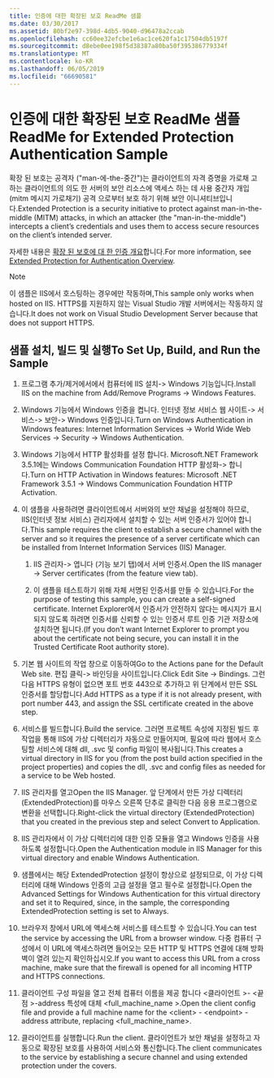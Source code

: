 ```yaml
---
title: 인증에 대한 확장된 보호 ReadMe 샘플
ms.date: 03/30/2017
ms.assetid: 80bf2e97-398d-4db5-9040-d96478a2ccab
ms.openlocfilehash: cc60ee32efcbe1e6ac1ce620fa1c17504db5197f
ms.sourcegitcommit: d8ebe0ee198f5d38387a80ba50f395386779334f
ms.translationtype: MT
ms.contentlocale: ko-KR
ms.lasthandoff: 06/05/2019
ms.locfileid: "66690581"
---
```

# <a name="readme-for-extended-protection-authentication-sample"></a><span data-ttu-id="7821d-102">인증에 대한 확장된 보호 ReadMe 샘플</span><span class="sxs-lookup"><span data-stu-id="7821d-102">ReadMe for Extended Protection Authentication Sample</span></span>

<span data-ttu-id="7821d-103">확장 된 보호는 공격자 ("man-에-the-중간")는 클라이언트의 자격 증명을 가로채 고 하는 클라이언트의 의도 한 서버의 보안 리소스에 액세스 하는 데 사용 중간자 개입 (mitm 메시지 가로채기) 공격 으로부터 보호 하기 위해 보안 이니셔티브입니다.</span><span class="sxs-lookup"><span data-stu-id="7821d-103">Extended Protection is a security initiative to protect against man-in-the-middle (MITM) attacks, in which an attacker (the "man-in-the-middle") intercepts a client’s credentials and uses them to access secure resources on the client’s intended server.</span></span>

<span data-ttu-id="7821d-104">자세한 내용은 [확장 된 보호에 대 한 인증 개요](../../../../docs/framework/wcf/feature-details/extended-protection-for-authentication-overview.md)합니다.</span><span class="sxs-lookup"><span data-stu-id="7821d-104">For more information, see [Extended Protection for Authentication Overview](../../../../docs/framework/wcf/feature-details/extended-protection-for-authentication-overview.md).</span></span>

> [!NOTE]
> <span data-ttu-id="7821d-105">이 샘플은 IIS에서 호스팅하는 경우에만 작동하며,</span><span class="sxs-lookup"><span data-stu-id="7821d-105">This sample only works when hosted on IIS.</span></span> <span data-ttu-id="7821d-106">HTTPS를 지원하지 않는 Visual Studio 개발 서버에서는 작동하지 않습니다.</span><span class="sxs-lookup"><span data-stu-id="7821d-106">It does not work on Visual Studio Development Server because that does not support HTTPS.</span></span>

## <a name="to-set-up-build-and-run-the-sample"></a><span data-ttu-id="7821d-107">샘플 설치, 빌드 및 실행</span><span class="sxs-lookup"><span data-stu-id="7821d-107">To Set Up, Build, and Run the Sample</span></span>

1. <span data-ttu-id="7821d-108">프로그램 추가/제거에서에서 컴퓨터에 IIS 설치-> Windows 기능입니다.</span><span class="sxs-lookup"><span data-stu-id="7821d-108">Install IIS on the machine from Add/Remove Programs -> Windows Features.</span></span>

2. <span data-ttu-id="7821d-109">Windows 기능에서 Windows 인증을 켭니다. 인터넷 정보 서비스 웹 사이트-> 서비스-> 보안-> Windows 인증입니다.</span><span class="sxs-lookup"><span data-stu-id="7821d-109">Turn on Windows Authentication in Windows features: Internet Information Services -> World Wide Web Services -> Security -> Windows Authentication.</span></span>

3. <span data-ttu-id="7821d-110">Windows 기능에서 HTTP 활성화를 설정 합니다. Microsoft.NET Framework 3.5.1에는 Windows Communication Foundation HTTP 활성화-> 합니다.</span><span class="sxs-lookup"><span data-stu-id="7821d-110">Turn on HTTP Activation in Windows features: Microsoft .NET Framework 3.5.1 -> Windows Communication Foundation HTTP Activation.</span></span>

4. <span data-ttu-id="7821d-111">이 샘플을 사용하려면 클라이언트에서 서버와의 보안 채널을 설정해야 하므로, IIS(인터넷 정보 서비스) 관리자에서 설치할 수 있는 서버 인증서가 있어야 합니다.</span><span class="sxs-lookup"><span data-stu-id="7821d-111">This sample requires the client to establish a secure channel with the server and so it requires the presence of a server certificate which can be installed from Internet Information Services (IIS) Manager.</span></span>

    1. <span data-ttu-id="7821d-112">IIS 관리자-> 엽니다 (기능 보기 탭)에서 서버 인증서.</span><span class="sxs-lookup"><span data-stu-id="7821d-112">Open the IIS manager -> Server certificates (from the feature view tab).</span></span>

    2. <span data-ttu-id="7821d-113">이 샘플을 테스트하기 위해 자체 서명된 인증서를 만들 수 있습니다.</span><span class="sxs-lookup"><span data-stu-id="7821d-113">For the purpose of testing this sample, you can create a self-signed certificate.</span></span> <span data-ttu-id="7821d-114">Internet Explorer에서 인증서가 안전하지 않다는 메시지가 표시되지 않도록 하려면 인증서를 신뢰할 수 있는 인증서 루트 인증 기관 저장소에 설치하면 됩니다.</span><span class="sxs-lookup"><span data-stu-id="7821d-114">(If you don’t want Internet Explorer to prompt you about the certificate not being secure, you can install it in the Trusted Certificate Root authority store).</span></span>

5. <span data-ttu-id="7821d-115">기본 웹 사이트의 작업 창으로 이동하여</span><span class="sxs-lookup"><span data-stu-id="7821d-115">Go to the Actions pane for the Default Web site.</span></span> <span data-ttu-id="7821d-116">편집 클릭-> 바인딩을 사이트입니다.</span><span class="sxs-lookup"><span data-stu-id="7821d-116">Click Edit Site -> Bindings.</span></span> <span data-ttu-id="7821d-117">그런 다음 HTTPS 유형이 없으면 포트 번호 443으로 추가하고 위 단계에서 만든 SSL 인증서를 할당합니다.</span><span class="sxs-lookup"><span data-stu-id="7821d-117">Add HTTPS as a type if it is not already present, with port number 443, and assign the SSL certificate created in the above step.</span></span>

6. <span data-ttu-id="7821d-118">서비스를 빌드합니다.</span><span class="sxs-lookup"><span data-stu-id="7821d-118">Build the service.</span></span> <span data-ttu-id="7821d-119">그러면 프로젝트 속성에 지정된 빌드 후 작업을 통해 IIS에 가상 디렉터리가 자동으로 만들어지며, 필요에 따라 웹에서 호스팅할 서비스에 대해 dll, .svc 및 config 파일이 복사됩니다.</span><span class="sxs-lookup"><span data-stu-id="7821d-119">This creates a virtual directory in IIS for you (from the post build action specified in the project properties) and copies the dll, .svc and config files as needed for a service to be Web hosted.</span></span>

7. <span data-ttu-id="7821d-120">IIS 관리자를 열고</span><span class="sxs-lookup"><span data-stu-id="7821d-120">Open the IIS Manager.</span></span> <span data-ttu-id="7821d-121">앞 단계에서 만든 가상 디렉터리(ExtendedProtection)를 마우스 오른쪽 단추로 클릭한 다음 응용 프로그램으로 변환을 선택합니다.</span><span class="sxs-lookup"><span data-stu-id="7821d-121">Right-click the virtual directory (ExtendedProtection) that you created in the previous step and select Convert to Application.</span></span>

8. <span data-ttu-id="7821d-122">IIS 관리자에서 이 가상 디렉터리에 대한 인증 모듈을 열고 Windows 인증을 사용하도록 설정합니다.</span><span class="sxs-lookup"><span data-stu-id="7821d-122">Open the Authentication module in IIS Manager for this virtual directory and enable Windows Authentication.</span></span>

9. <span data-ttu-id="7821d-123">샘플에서는 해당 ExtendedProtection 설정이 항상으로 설정되므로, 이 가상 디렉터리에 대해 Windows 인증의 고급 설정을 열고 필수로 설정합니다.</span><span class="sxs-lookup"><span data-stu-id="7821d-123">Open the Advanced Settings for Windows Authentication for this virtual directory and set it to Required, since, in the sample, the corresponding ExtendedProtection setting is set to Always.</span></span>

10. <span data-ttu-id="7821d-124">브라우저 창에서 URL에 액세스해 서비스를 테스트할 수 있습니다.</span><span class="sxs-lookup"><span data-stu-id="7821d-124">You can test the service by accessing the URL from a browser window.</span></span> <span data-ttu-id="7821d-125">다중 컴퓨터 구성에서 이 URL에 액세스하려면 들어오는 모든 HTTP 및 HTTPS 연결에 대해 방화벽이 열려 있는지 확인하십시오.</span><span class="sxs-lookup"><span data-stu-id="7821d-125">If you want to access this URL from a cross machine, make sure that the firewall is opened for all incoming HTTP and HTTPS connections.</span></span>

11. <span data-ttu-id="7821d-126">클라이언트 구성 파일을 열고 전체 컴퓨터 이름을 제공 합니다 \<클라이언트 >- \<끝점 >-address 특성에 대체 \<full_machine_name >.</span><span class="sxs-lookup"><span data-stu-id="7821d-126">Open the client config file and provide a full machine name for the \<client> - \<endpoint> - address attribute, replacing \<full_machine_name>.</span></span>

12. <span data-ttu-id="7821d-127">클라이언트를 실행합니다.</span><span class="sxs-lookup"><span data-stu-id="7821d-127">Run the client.</span></span> <span data-ttu-id="7821d-128">클라이언트가 보안 채널을 설정하고 자동으로 확장된 보호를 사용하여 서비스와 통신합니다.</span><span class="sxs-lookup"><span data-stu-id="7821d-128">The client communicates to the service by establishing a secure channel and using extended protection under the covers.</span></span>
